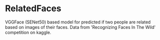 # RelatedFaces
VGGFace (SENet50) based model for predicted if two people are related based on images of their faces. Data from 'Recognizing Faces In The Wild' competition on kaggle. 
